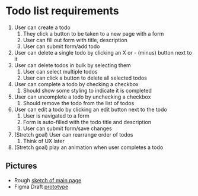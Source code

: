 # Todo list requirements
1. User can create a todo
    1. They click a button to be taken to a new page with a form
    2. User can fill out form with title, description
    3. User can submit form/add todo
2. User can delete a single todo by clicking an X or - (minus) button next to it
3. User can delete todos in bulk by selecting them
    1. User can select multiple todos
    2. User can click a button to delete all selected todos
4. User can complete a todo by checking a checkbox
    1. Should show some styling to indicate it is completed
5. User can uncomplete a todo by unchecking a checkbox
    1. Should remove the todo from the list of todos
6. User can edit a todo by clicking an edit button next to the todo
    1. User is navigated to a form
    2. Form is auto-filled with the todo title and description
    3. User can submit form/save changes
7. (Stretch goal) User can rearrange order of todos
    1. Think of UX later
8. (Stretch goal) play an animation when user completes a todo

## Pictures

- Rough [sketch of main page](https://github.com/alex-yi37/todo-list/pull/2#issuecomment-1455209973)
- Figma Draft [prototype](https://www.figma.com/file/AtaXLmIsg2tJjRSEkQvnZj/Todo-List-App-Prototype?node-id=0%3A1&t=vpUNhxZwgJfFaCAQ-1)
